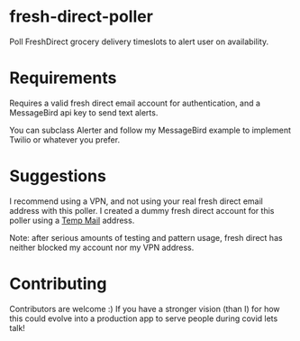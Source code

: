 # fresh-direct-poller
Poll FreshDirect grocery delivery timeslots to alert user on availability.

Requirements
============
Requires a valid fresh direct email account for authentication, and a MessageBird api key to send text alerts. 

You can subclass Alerter and follow my MessageBird example to implement Twilio or whatever you prefer.

Suggestions
===========
I recommend using a VPN, and not using your real fresh direct email address with this poller. I created a dummy fresh direct account for this poller using a [Temp Mail](https://temp-mail.org/) address. 

Note: after serious amounts of testing and pattern usage, fresh direct has neither blocked my account nor my VPN address.

Contributing
============
Contributors are welcome :) If you have a stronger vision (than I) for how this could evolve into a production app to serve people during covid lets talk!